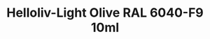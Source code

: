 ---
layout: product
title: "Helloliv-Light Olive RAL 6040-F9  10ml"
price: "330" 
desc: "Nitro 10mL"
img_path: "/assets/img/RC090.webp"
brand: "AK "
available: true
special_offer: false
new: false
soon: false
cat: "020000"
subcat: "020200"
subsubcat: "020201"
sifra: "RC090"
popular: false
---